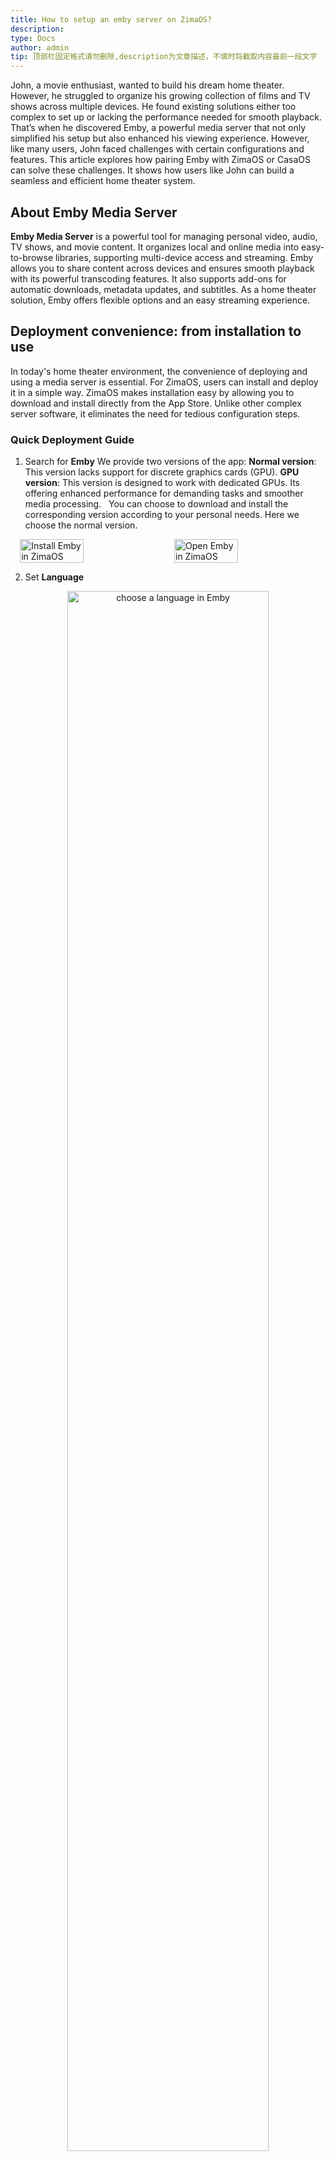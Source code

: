 ```yaml
---
title: How to setup an emby server on ZimaOS?
description: 
type: Docs
author: admin
tip: 顶部栏固定格式请勿删除,description为文章描述，不填时将截取内容最前一段文字
---
```

John, a movie enthusiast, wanted to build his dream home theater. However, he struggled to organize his growing collection of films and TV shows across multiple devices.
 He found existing solutions either too complex to set up or lacking the performance needed for smooth playback. That’s when he discovered Emby, a powerful media server that not only simplified his setup but also enhanced his viewing experience. 
However, like many users, John faced challenges with certain configurations and features. This article explores how pairing Emby with ZimaOS or CasaOS can solve these challenges. It shows how users like John can build a seamless and efficient home theater system.
 
## About Emby Media Server
**Emby Media Server** is a powerful tool for managing personal video, audio, TV shows, and movie content. It organizes local and online media into easy-to-browse libraries, supporting multi-device access and streaming.
Emby allows you to share content across devices and ensures smooth playback with its powerful transcoding features. It also supports add-ons for automatic downloads, metadata updates, and subtitles.
As a home theater solution, Emby offers flexible options and an easy streaming experience.
 
## Deployment convenience: from installation to use
In today's home theater environment, the convenience of deploying and using a media server is essential. For ZimaOS, users can install and deploy it in a simple way. ZimaOS makes installation easy by allowing you to download and install directly from the App Store. Unlike other complex server software, it eliminates the need for tedious configuration steps.
### Quick Deployment Guide
1. Search for **Emby**
We provide two versions of the app:
**Normal version**: This version lacks support for discrete graphics cards (GPU).
**GPU version**: This version is designed to work with dedicated GPUs. Its offering enhanced performance for demanding tasks and smoother media processing.
 
You can choose to download and install the corresponding version according to your personal needs. Here we choose the normal version.
 
<div style="display: flex; justify-content: center; align-items: center; gap: 20px;">
  <img src="https://manage.icewhale.io/api/static/docs/1733898121660_copyImage.png" alt="Install Emby in ZimaOS" style="width: 45%; height: auto;">
  <img src="https://manage.icewhale.io/api/static/docs/1733898136560_image.png" alt="Open Emby in ZimaOS" style="width: 45%; height: auto;">
</div>

2. Set **Language**
<div style="text-align: center;">
  <img src="https://manage.icewhale.io/api/static/docs/1733898456976_image.png" alt="choose a language in Emby" style="width: 80%; height: auto;">
</div>

3. Create a **User** and set a **Password**
<div style="text-align: center;">
  <img src="https://manage.icewhale.io/api/static/docs/1733898467306_image.png" alt="creat first User and password in Emby" style="width: 80%; height: auto;">
</div>

4. **Configure Remote Access** and check **Enable automatic port mapping**
<div style="text-align: center;">
  <img src="https://manage.icewhale.io/api/static/docs/1733898487602_image.png" alt="Configure Remote Access and check Enable automatic port mapping" style="width: 80%; height: auto;">
</div>

5. Complete the **Configuration**
<div style="text-align: center;">
  <img src="https://manage.icewhale.io/api/static/docs/1733898734330_image.png" alt="Complete the Configuration" style="width: 80%; height: auto;">
</div>

## Content management through Files
1. Import your film and television resources into the corresponding folder (here we use media/movies as an example)
 
2. In emby, click **Settings** in the upper right corner and scroll down to find Library

<div style="display: flex; justify-content: center; align-items: center; gap: 20px;">
  <img src="https://manage.icewhale.io/api/static/docs/1733898803658_image.png" alt="click setting in Emby" style="width: 45%; height: auto;">
  <img src="https://manage.icewhale.io/api/static/docs/1733898814780_image.png" alt="scroll down to find Library" style="width: 45%; height: auto;">
</div>

3. Click **New Library** and follow the steps below to configure our media library
 
<div style="text-align: center;">
  <img src="https://manage.icewhale.io/api/static/docs/1733898861871_image.png" alt="Click to add New Library" style="width: 80%; height: auto;">
</div>

- Click **Add** to add a media library folder
<div style="text-align: center;">
  <img src="https://manage.icewhale.io/api/static/docs/1733898935344_image.png" alt="add a media library folder" style="width: 80%; height: auto;">
</div>

- Select the appropriate folder as the media library folder in **Folder**
<div style="text-align: center;">
  <img src="https://manage.icewhale.io/api/static/docs/1733898989858_image.png" alt="Select the appropriate folder as the media library" style="width: 80%; height: auto;">
</div>

- Select the appropriate **Language** and country, and **Enable real-time monitoring** of changes to files by default.
<div style="text-align: center;">
  <img src="https://manage.icewhale.io/api/static/docs/1733899008619_image.png" alt="set Language and country and Enable real-time monitoring" style="width: 80%; height: auto;">
</div>

- Enable **Import collection information from metadata downloaders**, it will import collection information from enabled metadata downloader.
<div style="text-align: center;">
  <img src="https://manage.icewhale.io/api/static/docs/1733899046613_image.png" alt="Enable Import collection information from metadata downloaders" style="width: 80%; height: auto;">
</div>

 
- Choose the **Option** that best suits your needs.
<div style="text-align: center;">
  <img src="https://manage.icewhale.io/api/static/docs/1733900275276_image.png" alt="three options for managing media images" style="width: 80%; height: auto;">
</div>

{% note warn Note: %}The above options are the best configurations we recommend based on various requirements. You can choose the configuration options that suit you according to your specific needs.
Here are **three** options for managing media images:
1. **Save media images to media folder**: Places images next to the media files, allowing easy access outside Emby.
2.** Keep a cached copy in the metadata folder**: Stores images in a server folder for quick access.
3. **Pre-download images from the internet**: Downloads images before displaying the media in Emby.

{% endnote %}
 
- This completes the creation of the media library
<div style="text-align: center;">
  <img src="https://manage.icewhale.io/api/static/docs/1733900340972_image.png" alt="complete the creation of the media library" style="width: 80%; height: auto;">
</div>

4.  Now we have created our own media library. Click Home on the left to enter the homepage and watch our film and television resources.
<div style="text-align: center;">
  <img src="https://manage.icewhale.io/api/static/docs/1733900362242_image.png" alt="Click Home and enter the homepage" style="width: 80%; height: auto;">
</div>

<div style="text-align: center;">
  <img src="https://manage.icewhale.io/api/static/docs/1733900376347_image.png" alt="watch film and television resources" style="width: 80%; height: auto;">
</div>

If you have an **external storage** device that you want to use on ZimaCube, you can refer to the following method:
1. Connect and mount the **external disk** to ZimaCube
First, connect your external disk to ZimaCube. Make sure the device can recognize the disk and mount it correctly. Use the ZimaOS management interface or command line to confirm the successful connection of the external disk.
2. **Configure Emby** to use an external disk
- Find the target folder in the external disk and check the address
<div style="text-align: center;">
  <img src="https://manage.icewhale.io/api/static/docs/1733900396116_image.png" alt="Find the target folder" style="width: 80%; height: auto;">
</div>

<div style="text-align: center;">
  <img src="https://manage.icewhale.io/api/static/docs/1733900403879_image.png" alt="Copy the address" style="width: 80%; height: auto;">
</div>

- Configure this address to Emby
<div style="text-align: center;">
  <img src="https://manage.icewhale.io/api/static/docs/1733900415693_image.png" alt="Configure this address to Emby" style="width: 80%; height: auto;">
</div>

After re-entering Emby, click **Add** to create a media library folder. This will allow you to locate and select the address of the external storage.
<div style="text-align: center;">
  <img src="https://manage.icewhale.io/api/static/docs/1733900433853_image.png" alt="Add a media library folder and select the external storage" style="width: 80%; height: auto;">
</div>

## Transcoding performance
Transcoding in Emby Server is resource-intensive, especially for high-quality videos. Despite hardware-accelerated transcoding (e.g., Intel Quick Sync, NVIDIA NVENC), challenges include:
- **Compatibility**: Some GPUs may not work with Emby.
- **Resources**: High-resolution videos need strong CPU/GPU power, risking slowdowns or crashes.
- **Efficiency**: Speed varies with GPU, drivers, and settings.

### Improving Performance
1. Enable hardware acceleration in Emby settings.
2. Optimize settings like video quality and resolution.
3. Monitor usage with tools like intel-gpu-top.

### ZimaBlade vs. ZimaCube
ZimaCube excels in high-resolution transcoding with its powerful GPU, while ZimaBlade is better for basic video playback.
**ZimaCube**
<div style="text-align: center;">
  <img src="https://manage.icewhale.io/api/static/docs/1733900490633_image.png" alt="ZimaCube transcoding resolution " style="width: 80%; height: auto;">
</div>

**ZimaBlade**
<div style="text-align: center;">
  <img src="https://manage.icewhale.io/api/static/docs/1733900499324_image.png" alt="ZimaBlade transcoding resolution " style="width: 80%; height: auto;">
</div>

## Summarize
In this tutorial, you’ve installed and configured Emby, enabling you to manage and play your media content. To enhance your experience, you can pair Emby with tools like:
- **Sonarr**: Automatically finds, downloads, and updates TV episodes.
- **Radarr**: Manages and updates your movie collection.
These tools keep your library up to date, saving time and effort.
 
You can access your media on multiple devices:
- **On TV**: Download the Emby app from your smart TV app store. Connect it using your server’s IP address, then start watching.
- **On mobile**: Download the Emby app for Android or iOS. Connect using your server’s IP or the auto-search feature to start enjoying your media.
Emby helps you create a private multimedia cloud, offering easy access to your content anytime, anywhere.
